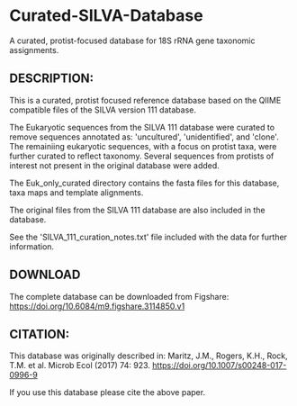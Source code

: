 # Curated-SILVA-Database
A curated, protist-focused database for 18S rRNA gene taxonomic assignments.

## DESCRIPTION:

This is a curated, protist focused reference database based on the QIIME compatible files of the SILVA version 111 database.

The Eukaryotic sequences from the SILVA 111 database were curated to remove sequences annotated as: 'uncultured', 'unidentified', and 'clone'.
The remainiing eukaryotic sequences, with a focus on protist taxa, were further curated to reflect taxonomy. 
Several sequences from protists of interest not present in the original database were added.

The Euk_only_curated directory contains the fasta files for this database, taxa maps and template alignments.

The original files from the SILVA 111 database are also included in the database.

See the 'SILVA_111_curation_notes.txt' file included with the data for further information.

## DOWNLOAD

The complete database can be downloaded from Figshare:
https://doi.org/10.6084/m9.figshare.3114850.v1

## CITATION:

This database was originally described in: 
Maritz, J.M., Rogers, K.H., Rock, T.M. et al. Microb Ecol (2017) 74: 923. 
https://doi.org/10.1007/s00248-017-0996-9 

If you use this database please cite the above paper.

